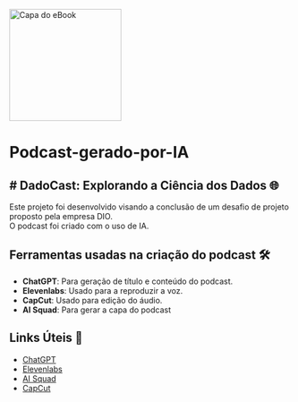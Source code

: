<img src="" alt="Capa do eBook" width="200"> <br>

# Podcast-gerado-por-IA

## # DadoCast: Explorando a Ciência dos Dados 🌐
Este projeto foi desenvolvido visando a conclusão de um desafio de projeto proposto pela empresa DIO. <br>
O podcast foi criado com o uso de IA.

## Ferramentas usadas na criação do podcast 🛠️
- **ChatGPT**: Para geração de título e conteúdo do podcast.
- **Elevenlabs**: Usado para a reproduzir a voz.
- **CapCut**: Usado para edição do áudio.
- **AI Squad**: Para gerar a capa do podcast

## Links Úteis 🔗
- [ChatGPT](https://chatgpt.com/)
- [Elevenlabs](https://elevenlabs.io/)
- [AI Squad](https://squaadai.com/ai)
- [CapCut](https://capcut.com/)

